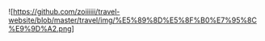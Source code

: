 ![https://github.com/zoiiiiii/travel-website/blob/master/travel/img/%E5%89%8D%E5%8F%B0%E7%95%8C%E9%9D%A2.png]

